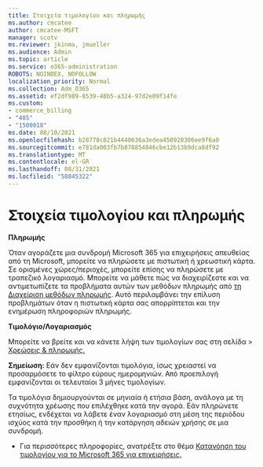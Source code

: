 ```yaml
---
title: Στοιχεία τιμολογίου και πληρωμής
ms.author: cmcatee
author: cmcatee-MSFT
manager: scotv
ms.reviewer: jkinma, jmueller
ms.audience: Admin
ms.topic: article
ms.service: o365-administration
ROBOTS: NOINDEX, NOFOLLOW
localization_priority: Normal
ms.collection: Adm_O365
ms.assetid: ef2df989-8539-48b5-a324-97d2e09f14fe
ms.custom:
- commerce_billing
- "485"
- "1500018"
ms.date: 08/10/2021
ms.openlocfilehash: b28778c821b4440636a3edea450920306ee9f6a0
ms.sourcegitcommit: e781da003fb7b878854846cbe12b13b9dca8df92
ms.translationtype: MT
ms.contentlocale: el-GR
ms.lasthandoff: 08/31/2021
ms.locfileid: "58845322"
---
```

# <a name="invoice-and-payment-information"></a>Στοιχεία τιμολογίου και πληρωμής

**Πληρωμής**

Όταν αγοράζετε μια συνδρομή Microsoft 365 για επιχειρήσεις απευθείας από τη Microsoft, μπορείτε να πληρώσετε με πιστωτική ή χρεωστική κάρτα.  Σε ορισμένες χώρες/περιοχές, μπορείτε επίσης να πληρώσετε με τραπεζικό λογαριασμό.  Μπορείτε να μάθετε πώς να διαχειρίζεστε και να αντιμετωπίζετε τα προβλήματα αυτών των μεθόδων πληρωμής από [τη Διαχείριση μεθόδων πληρωμής](https://docs.microsoft.com/microsoft-365/commerce/billing-and-payments/manage-payment-methods). Αυτό περιλαμβάνει την επίλυση προβλημάτων όταν η πιστωτική κάρτα σας απορρίπτεται και την ενημέρωση πληροφοριών πληρωμής.

**Τιμολόγιο/Λογαριασμός**

Μπορείτε να βρείτε και να κάνετε λήψη των τιμολογίων σας στη σελίδα  >  [Χρεώσεις & πληρωμής.](https://go.microsoft.com/fwlink/p/?linkid=848039)  

**Σημείωση:** Εάν δεν εμφανίζονται τιμολόγια, ίσως χρειαστεί να προσαρμόσετε το φίλτρο εύρους ημερομηνιών.  Από προεπιλογή εμφανίζονται οι τελευταίοι 3 μήνες τιμολογίων.

Τα τιμολόγια δημιουργούνται σε μηνιαία ή ετήσια βάση, ανάλογα με τη συχνότητα χρέωσης που επιλέχθηκε κατά την αγορά.  Εάν πληρώνετε ετησίως, ενδέχεται να λάβετε έναν λογαριασμό στη μέση της περιόδου ισχύος κατά την προσθήκη ή την κατάργηση αδειών χρήσης σε μια συνδρομή.

- Για περισσότερες πληροφορίες, ανατρέξτε στο θέμα [Κατανόηση του τιμολογίου για το Microsoft 365 για επιχειρήσεις.](https://docs.microsoft.com/microsoft-365/commerce/billing-and-payments/understand-your-invoice2)